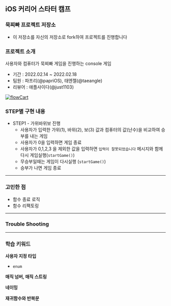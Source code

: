 ## iOS 커리어 스타터 캠프

### 묵찌빠 프로젝트 저장소

- 이 저장소를 자신의 저장소로 fork하여 프로젝트를 진행합니다

### 프로젝트 소개
사용자와 컴퓨터가 묵찌빠 게임을 진행하는 console 게임
* 기간 : 2022.02.14 ~ 2022.02.18
* 팀원 : 파프리(@papriOS), 태엔젤(@taeangle)
* 리뷰어 : 애플사이다(@just1103)

[![flowCart](https://i.postimg.cc/8PGJTXxd/Untitled.png)](https://postimg.cc/w3WTV2q3)

###  STEP별 구현 내용
* STEP1 - 가위바위보 진행
  * 사용자가 입력한 가위(1), 바위(2), 보(3) 값과 컴퓨터의 값(난수)을 비교하여 승부를 내는 게임
  * 사용자가 0을 입력하면 게임 종료
  * 사용자가 0,1,2,3 을 제외한 값을 입력하면 `입력이 잘못되었습니다` 메시지와 함께 다시 게임실행(`startGame()`)
  * 무승부일때는 게임이 다시실행 (`startGame()`)
  * 승부가 나면 게임 종료

---
### 고민한 점  

* 함수 종료 로직
* 함수 리팩토링

---
### Trouble Shooting  


---
### 학습 키워드  

**사용자 지정 타입** 
* `enum`

**매직 넘버, 매직 스트링**


**네이밍**


**재귀함수와 반복문**



